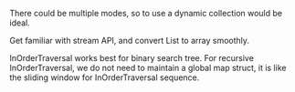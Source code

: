 
There could be multiple modes, so to use a dynamic collection would be ideal.

Get familiar with stream API, and convert List to array smoothly.

InOrderTraversal works best for binary search tree. For recursive InOrderTraversal, we do not need to maintain a global map struct, it is like the sliding window for InOrderTraversal sequence.
